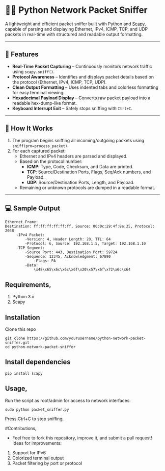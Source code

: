 # 🕵️‍♂️ Python Network Packet Sniffer

A lightweight and efficient packet sniffer built with Python and [Scapy](https://scapy.net/), capable of parsing and displaying Ethernet, IPv4, ICMP, TCP, and UDP packets in real-time with structured and readable output formatting.

---

## 📌 Features

- **Real-Time Packet Capturing** – Continuously monitors network traffic using `scapy.sniff()`.
- **Protocol Awareness** – Identifies and displays packet details based on the protocol (Ethernet, IPv4, ICMP, TCP, UDP).
- **Clean Output Formatting** – Uses indented tabs and colorless formatting for easy terminal viewing.
- **Hexadecimal Payload Display** – Converts raw packet payload into a readable hex-dump-like format.
- **Keyboard Interrupt Exit** – Safely stops sniffing with `Ctrl+C`.

---

## 🧠 How It Works

1. The program begins sniffing all incoming/outgoing packets using `sniff(prn=process_packet)`.
2. For each captured packet:
   - Ethernet and IPv4 headers are parsed and displayed.
   - Based on the protocol number:
     - **ICMP**: Type, Code, Checksum, and Data are printed.
     - **TCP**: Source/Destination Ports, Flags, Seq/Ack numbers, and Payload.
     - **UDP**: Source/Destination Ports, Length, and Payload.
   - Remaining or unknown protocols are dumped in a readable format.

---

## 💻 Sample Output

```plaintext
Ethernet Frame:
Destination: ff:ff:ff:ff:ff:ff, Source: 00:0c:29:4f:8e:35, Protocol: 2048
     -IPv4 Packet:
         -Version: 4, Header Length: 20, TTL: 64
         -Protocol: 6, Source: 192.168.1.5, Target: 192.168.1.10
     -TCP Segment:
         -Source Port: 443, Destination Port: 59724
         -Sequence: 12345, Acknowledgment: 67890
             -Flags: PA
         -Data:
             \x48\x65\x6c\x6c\x6f\x20\x57\x6f\x72\x6c\x64
```


## Requirements,

1. Python 3.x
2. Scapy

## Installation

 Clone this repo
```
git clone https://github.com/yourusername/python-network-packet-sniffer.git
cd python-network-packet-sniffer
```

## Install dependencies
```
pip install scapy
```

Usage,
---
Run the script as root/admin for access to network interfaces:
```
sudo python packet_sniffer.py
```

Press Ctrl+C to stop sniffing.

#Contributions,

- Feel free to fork this repository, improve it, and submit a pull request! Ideas for improvements:

1. Support for IPv6
2. Colorized terminal output
3. Packet filtering by port or protocol
